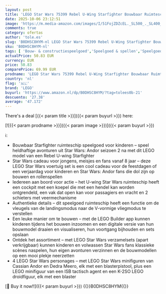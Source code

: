 ```yaml
---
layout: post
title: 'LEGO Star Wars 75399 Rebel U-Wing Starfighter Bouwbaar Ruimteschip Speelgoed voor Kinderen met 3 Minifiguren  incl. Cassian Andor en K-2SO Droid Figuur  Cadeau voor Jongens en Fans van Andor Seizoen 2'
date: 2025-10-06 23:12:51
image: 'https://m.media-amazon.com/images/I/51FojZDZcEL._SL500_._SL400_.jpg'
comments: true
category: ofertas
author: 'tole.es'
slug: 'B0DHSC8HYM-nl LEGO Star Wars 75399 Rebel U-Wing Starfighter Bouwbaar...'
sku: 'B0DHSC8HYM-nl'
tags: [ 'Bouw- & constructiespeelgoed','Speelgoed & spellen','Speelgoedbouwsets','lego','🇳🇱', ]
actualPrice: 50.83 EUR
currency: EUR
price: 50.83
comparePrice: 69.99 EUR
prodname: 'LEGO Star Wars 75399 Rebel U-Wing Starfighter Bouwbaar Ruimteschip Speelgoed voor Kinderen met 3 Minifiguren  incl. Cassian Andor en K-2SO Droid Figuur  Cadeau voor Jongens en Fans van Andor Seizoen 2'
country: 'nl'
flag: '🇳🇱'
brand: 'LEGO'
buyurl: 'https://www.amazon.nl/dp/B0DHSC8HYM/?tag=tolees0b-21'
descuento: '27.38'
average: '47.172'
---
```


There's a deal [{{< param title >}}]({{< param buyurl >}})  here:

[![{{< param prodname >}}]({{< param image >}})]({{< param buyurl >}})

ℹ️:

- Bouwbaar Starfighter ruimteschip speelgoed voor kinderen – speel heldhaftige avonturen uit Star Wars: Andor seizoen 2 na met dit LEGO model van een Rebel U-wing Starfighter
- Star Wars cadeau voor jongens, meisjes en fans vanaf 8 jaar – deze LEGO Star Wars voertuig set is een cool cadeau voor de feestdagen of een verjaardag voor kinderen en Star Wars: Andor fans die dol zijn op bouwen en rollenspellen
- Iedereen aan boord voor actie – het U-wing Star Wars ruimteschip heeft een cockpit met een koepel die met een hendel kan worden ontgrendeld, een vak dat open kan voor passagiers en vracht en 2 schieters met veermechanisme
- Authentieke details – dit speelgoed ruimteschip heeft een functie om de vleugels van de landingsmodus naar de V-vormige vliegmodus te verstellen
- Een leuke manier om te bouwen – met de LEGO Builder app kunnen kinderen tijdens het bouwen inzoomen en een digitale versie van hun bouwmodel draaien en visualiseren, hun voortgang bijhouden en sets opslaan
- Ontdek het assortiment – met LEGO Star Wars verzamelsets (apart verkrijgbaar) kunnen kinderen en volwassen Star Wars fans klassieke scènes naspelen, hun eigen avonturen verzinnen en de bouwmodellen op een mooi plekje neerzetten
- 4 LEGO Star Wars personages – met LEGO Star Wars minifiguren van Cassian Andor en Dedra Meero, elk met een blasterpistool, plus een LEGO minifiguur van een ISB tactisch agent en een K-2SO LEGO droidfiguur, elk met een blaster

[🛒 Buy it now!!]({{< param buyurl >}})
{{<world>}}B0DHSC8HYM{{</world>}}
